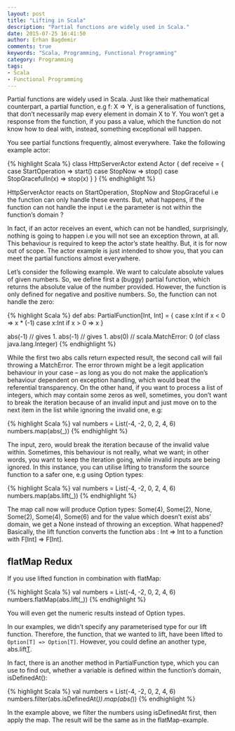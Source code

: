 ```yaml
---
layout: post
title: "Lifting in Scala"
description: "Partial functions are widely used in Scala."
date: 2015-07-25 16:41:50
author: Erhan Bagdemir
comments: true
keywords: "Scala, Programming, Functional Programming"
category: Programming
tags:
- Scala
- Functional Programming
---
```


Partial functions are widely used in Scala. Just like their mathematical counterpart, a partial function, e.g f: X => Y, is a generalisation of functions, that don’t necessarily map every element in domain X to Y. You won’t get a response from the function, if you pass a value, which the function do not know how to deal with, instead, something exceptional will happen.

You see partial functions frequently, almost everywhere. Take the following example actor:

{% highlight Scala %}
class HttpServerActor extend Actor {
  def receive = {
      case StartOperation => start()
          case StopNow => stop()
	      case StopGracefulIn(x) => stop(x)
	        }
		}
{% endhighlight %}

HttpServerActor reacts on StartOperation, StopNow and StopGraceful i.e the function can only handle these events. But, what happens, if the function can not handle the input i.e the parameter is not within the function’s domain ?

In fact, if an actor receives an event, which can not be handled, surprisingly, nothing is going to happen i.e you will not see an exception thrown, at all. This behaviour is required to keep the actor’s state healthy. But, it is for now out of scope. The actor example is just intended to show you, that you can meet the partial functions almost everywhere.

Let’s consider the following example. We want to calculate absolute values of given numbers. So, we define first a (buggy) partial function, which returns the absolute value of the number provided. However, the function is only defined for negative and positive numbers. So, the function can not handle the zero:

{% highlight Scala %}
def abs: PartialFunction[Int, Int] = {
  case x:Int if x < 0 => x * (-1)
    case x:Int if x > 0 => x
    }

abs(-1) // gives 1.
abs(-1) // gives 1.
abs(0)  // scala.MatchError: 0 (of class java.lang.Integer)
{% endhighlight %}

While the first two abs calls return expected result, the second call will fail throwing a MatchError. The error thrown might be a legit application behaviour in your case – as long as you do not make the application’s behaviour dependent on exception handling, which would beat the referential transparency. On the other hand, if you want to process a list of integers, which may contain some zeros as well, sometimes, you don’t want to break the iteration because of an invalid input and just move on to the next item in the list while ignoring the invalid one, e.g:

{% highlight Scala %}
val numbers = List(-4, -2, 0, 2, 4, 6)
numbers.map(abs(_))
{% endhighlight %}

The input, zero, would break the iteration because of the invalid value within. Sometimes, this behaviour is not really, what we want; in other words, you want to keep the iteration going, while invalid inputs are being ignored. In this instance, you can utilise lifting to transform the source function to a safer one, e.g using Option types:

{% highlight Scala %}
val numbers = List(-4, -2, 0, 2, 4, 6)
numbers.map(abs.lift(_))
{% endhighlight %}

The map call now will produce Option types:
Some(4), Some(2), None, Some(2), Some(4), Some(6) and for the value which doesn’t exist abs’ domain, we get a None instead of throwing an exception. What happened?
Basically, the lift function converts the function abs : Int => Int to a function with F[Int] => F[Int].

## flatMap Redux

If you use lifted function in combination with flatMap:

{% highlight Scala %}
val numbers = List(-4, -2, 0, 2, 4, 6)
numbers.flatMap(abs.lift(_))
{% endhighlight %}

You will even get the numeric results instead of Option types.

In our examples, we didn’t specify any parameterised type for our lift function. Therefore, the function, that we wanted to lift, have been lifted to `Option[T] => Option[T]`. However, you could define an another type,
abs.lift[T](_).

In fact, there is an another method in PartialFunction type, which you can use to find out, whether a variable is defined within the function’s domain, isDefinedAt():

{% highlight Scala %}
val numbers = List(-4, -2, 0, 2, 4, 6)
numbers.filter(abs.isDefinedAt(_)).map(abs(_))
{% endhighlight %}

In the example above, we filter the numbers using isDefinedAt first, then apply the map. The result will be the same as in the flatMap-example.
